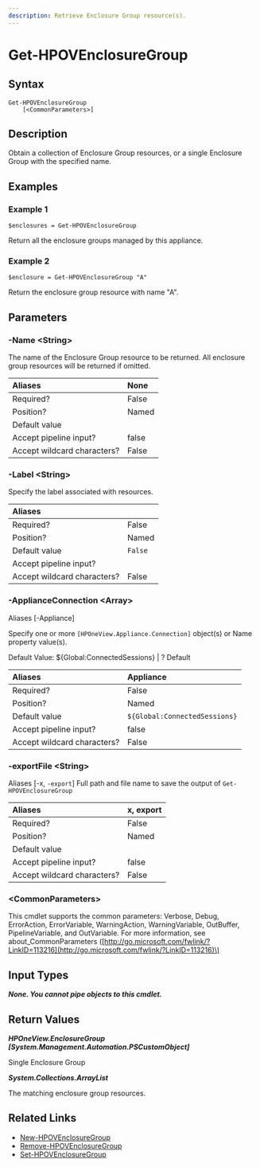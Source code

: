 ```yaml
---
description: Retrieve Enclosure Group resource(s).
---
```


# Get-HPOVEnclosureGroup

## Syntax

```text
Get-HPOVEnclosureGroup
    [<CommonParameters>]
```

## Description

Obtain a collection of Enclosure Group resources, or a single Enclosure Group with the specified name.

## Examples

### Example 1

```text
$enclosures = Get-HPOVEnclosureGroup
```

Return all the enclosure groups managed by this appliance.

### Example 2

```text
$enclosure = Get-HPOVEnclosureGroup "A"
```

Return the enclosure group resource with name "A".

## Parameters

### -Name &lt;String&gt;

The name of the Enclosure Group resource to be returned. All enclosure group resources will be returned if omitted.

| Aliases | None |
| :--- | :--- |
| Required? | False |
| Position? | Named |
| Default value |  |
| Accept pipeline input? | false |
| Accept wildcard characters? | False |

### -Label &lt;String&gt;

Specify the label associated with resources.

| Aliases |  |
| :--- | :--- |
| Required? | False |
| Position? | Named |
| Default value | `False` |
| Accept pipeline input? |  |
| Accept wildcard characters? | False |

### -ApplianceConnection &lt;Array&gt;

Aliases \[-Appliance\]

Specify one or more `[HPOneView.Appliance.Connection]` object\(s\) or Name property value\(s\).

Default Value: ${Global:ConnectedSessions} \| ? Default

| Aliases | Appliance |
| :--- | :--- |
| Required? | False |
| Position? | Named |
| Default value | `${Global:ConnectedSessions}` |
| Accept pipeline input? | false |
| Accept wildcard characters? | False |

### -exportFile &lt;String&gt;

Aliases \[-x, `-export`\] Full path and file name to save the output of `Get-HPOVEnclosureGroup`

| Aliases | x, export |
| :--- | :--- |
| Required? | False |
| Position? | Named |
| Default value |  |
| Accept pipeline input? | false |
| Accept wildcard characters? | False |

### &lt;CommonParameters&gt;

This cmdlet supports the common parameters: Verbose, Debug, ErrorAction, ErrorVariable, WarningAction, WarningVariable, OutBuffer, PipelineVariable, and OutVariable. For more information, see about\_CommonParameters \([http://go.microsoft.com/fwlink/?LinkID=113216](http://go.microsoft.com/fwlink/?LinkID=113216)\)

## Input Types

_**None. You cannot pipe objects to this cmdlet.**_

## Return Values

_**HPOneView.EnclosureGroup \[System.Management.Automation.PSCustomObject\]**_

Single Enclosure Group

_**System.Collections.ArrayList**_

The matching enclosure group resources.

## Related Links

* [New-HPOVEnclosureGroup](new-hpovenclosuregroup.md)
* [Remove-HPOVEnclosureGroup](remove-hpovenclosuregroup.md)
* [Set-HPOVEnclosureGroup](set-hpovenclosuregroup.md)

